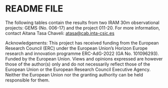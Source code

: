 # README FILE
The following tables contain the results from two IRAM 30m observational projects: GEMS (No. 006-17) and the project  011-20. 
For more information, contact Aitana Tasa Chaveli: atasa@cab.inta-csic.es

Acknowledgements:
This project has received funding from the European Research Council (ERC) under the European Union$’$s Horizon Europe research and innovation programme ERC-AdG-2022 (GA No. 101096293). Funded by the European Union. Views and opinions expressed are however those of the author(s) only and do not necessarily reflect those of the European Union or the European Research Council Executive Agency. Neither the European Union nor the granting authority can be held responsible for them.
